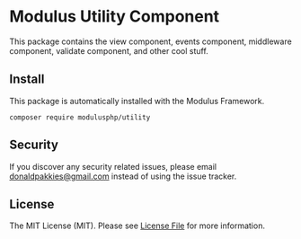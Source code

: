 # Modulus Utility Component

This package contains the view component, events component, middleware component, validate component, and other cool stuff.

Install
-------

This package is automatically installed with the Modulus Framework.

```
composer require modulusphp/utility
```

Security
-------

If you discover any security related issues, please email donaldpakkies@gmail.com instead of using the issue tracker.

License
-------

The MIT License (MIT). Please see [License File](LICENSE) for more information.

